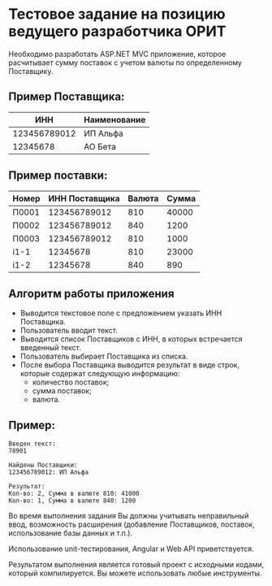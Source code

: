 # Тестовое задание на позицию ведущего разработчика ОРИТ

Необходимо разработать ASP.NET MVC приложение, которое расчитывает сумму поставок с учетом валюты по определенному Поставщику.

## Пример Поставщика:

|ИНН         |Наименование|
|------------|------------|
|123456789012|ИП Альфа    |
|12345678    |АО Бета     |

## Пример поставки:

|Номер|ИНН Поставщика|Валюта|Сумма   |
|-----|--------------|------|--------|
|П0001|123456789012  |810   |40000   |
|П0002|123456789012  |840   |1200    |
|П0003|123456789012  |810   |1000    |
|i1-1 |12345678      |810   |23000   |
|i1-2 |12345678      |840   |890     |

## Алгоритм работы приложения

* Выводится текстовое поле с предложением указать ИНН Поставщика.
* Пользователь вводит текст.
* Выводится список Поставщиков с ИНН, в которых встречается введенный текст.
* Пользователь выбирает Поставщика из списка.
* После выбора Поставщика выводится результат в виде строк, которые содержат следующую информацию:
  * количество поставок;
  * сумма поставок;
  * валюта.

## Пример:

```
Введен текст:
78901

Найдены Поставщики:
123456789012: ИП Альфа

Результат:
Кол-во: 2, Сумма в валюте 810: 41000
Кол-во: 1, Сумма в валюте 840: 1200
```

Во время выполнения задания Вы должны учитывать неправильный ввод,
возможность расширения (добавление Поставщиков, поставок, использование базы данных и т.п.).

Использование unit-тестирования,  Angular и Web API приветствуется.

Результатом выполнения является готовый проект c исходными кодами, который компилируется.
Вы можете использовать любые инструменты.
